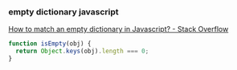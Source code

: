 ###  empty dictionary javascript


[How to match an empty dictionary in Javascript? - Stack Overflow](https://stackoverflow.com/questions/6072590/how-to-match-an-empty-dictionary-in-javascript "How to match an empty dictionary in Javascript? - Stack Overflow")


 

```js
function isEmpty(obj) {
  return Object.keys(obj).length === 0;
}
```
